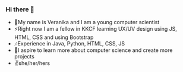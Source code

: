 ### Hi there 👋
- 🌱My name is Veranika and I am a young computer scientist
- ⚡Right now I am a fellow in KKCF learning UX/UV design using JS, HTML, CSS and using Bootstrap 
- 🎶Experience in Java, Python, HTML, CSS, JS
- 🦞I aspire to learn more about computer science and create more projects
- ✌️she/her/hers


<!--
**VeranikaH/VeranikaH** is a ✨ _special_ ✨ repository because its `README.md` (this file) appears on your GitHub profile.

Here are some ideas to get you started:

- 🔭 I’m currently working on ...
- 🌱 I’m currently learning ...
- 👯 I’m looking to collaborate on ...
- 🤔 I’m looking for help with ...
- 💬 Ask me about ...
- 📫 How to reach me: ...
- 😄 Pronouns: ...
- ⚡ Fun fact: ...
-->
